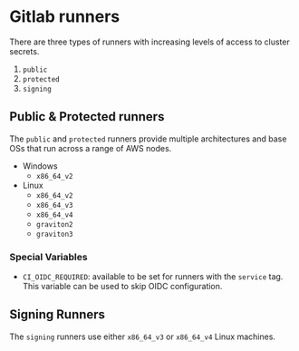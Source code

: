 # Gitlab runners

There are three types of runners with increasing levels of access to cluster secrets.

1. `public`
2. `protected`
3. `signing`

## Public & Protected runners

The `public` and `protected` runners provide multiple architectures and base OSs that run across a range of AWS nodes.

* Windows
  * `x86_64_v2`
* Linux
  * `x86_64_v2`
  * `x86_64_v3`
  * `x86_64_v4`
  * `graviton2`
  * `graviton3`

### Special Variables

* `CI_OIDC_REQUIRED`: available to be set for runners with the `service` tag.
  This variable can be used to skip OIDC configuration.

## Signing Runners

The `signing` runners use either `x86_64_v3` or `x86_64_v4` Linux machines.
